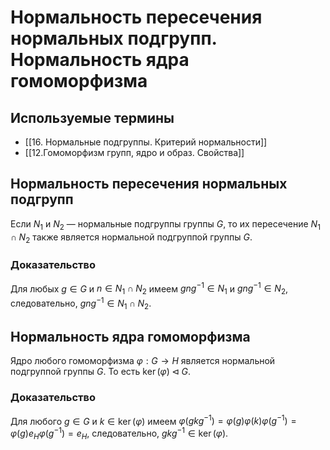 # Нормальность пересечения нормальных подгрупп. Нормальность ядра гомоморфизма

## Используемые термины
- [[16. Нормальные подгруппы. Критерий нормальности]]
- [[12.Гомоморфизм групп, ядро и образ. Свойства]]

## Нормальность пересечения нормальных подгрупп

Если $N_1$ и $N_2$ — нормальные подгруппы группы $G$, то их пересечение $N_1 \cap N_2$ также является нормальной подгруппой группы $G$.

### Доказательство

Для любых $g \in G$ и $n \in N_1 \cap N_2$ имеем $gng^{-1} \in N_1$ и $gng^{-1} \in N_2$, следовательно, $gng^{-1} \in N_1 \cap N_2$.

## Нормальность ядра гомоморфизма

Ядро любого гомоморфизма $\varphi: G \to H$ является нормальной подгруппой группы $G$. То есть $\ker(\varphi) \triangleleft G$.

### Доказательство

Для любого $g \in G$ и $k \in \ker(\varphi)$ имеем $\varphi(gkg^{-1}) = \varphi(g)\varphi(k)\varphi(g^{-1}) = \varphi(g)e_H\varphi(g^{-1}) = e_H$, следовательно, $gkg^{-1} \in \ker(\varphi)$.
